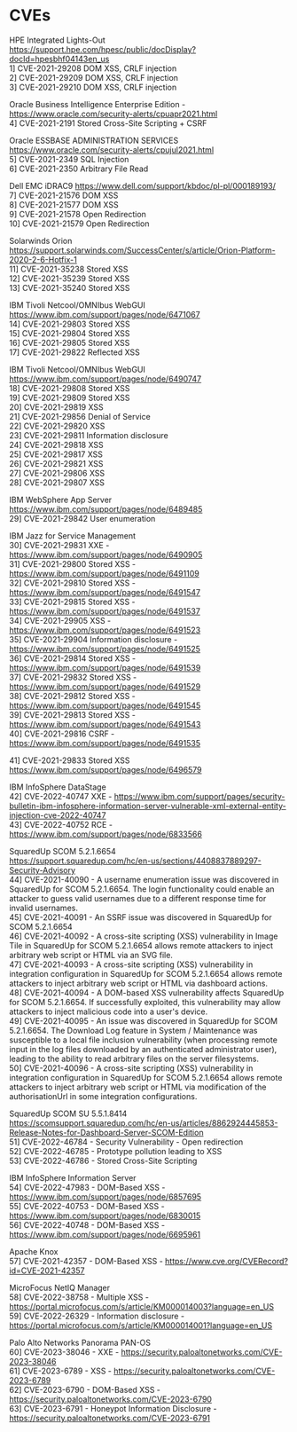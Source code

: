 # CVEs
HPE Integrated Lights-Out  https://support.hpe.com/hpesc/public/docDisplay?docId=hpesbhf04143en_us  
1] CVE-2021-29208 DOM XSS, CRLF injection  
2] CVE-2021-29209 DOM XSS, CRLF injection  
3] CVE-2021-29210 DOM XSS, CRLF injection  
  
Oracle Business Intelligence Enterprise Edition - https://www.oracle.com/security-alerts/cpuapr2021.html  
4] CVE-2021-2191 Stored Cross-Site Scripting + CSRF  
  
Oracle ESSBASE ADMINISTRATION SERVICES https://www.oracle.com/security-alerts/cpujul2021.html  
5] CVE-2021-2349 SQL Injection  
6] CVE-2021-2350 Arbitrary File Read  
  
Dell EMC iDRAC9 https://www.dell.com/support/kbdoc/pl-pl/000189193/  
7] CVE-2021-21576 DOM XSS  
8] CVE-2021-21577 DOM XSS  
9] CVE-2021-21578 Open Redirection  
10] CVE-2021-21579 Open Redirection  
  
Solarwinds Orion https://support.solarwinds.com/SuccessCenter/s/article/Orion-Platform-2020-2-6-Hotfix-1  
11] CVE-2021-35238 Stored XSS  
12] CVE-2021-35239 Stored XSS  
13] CVE-2021-35240 Stored XSS  
  
IBM Tivoli Netcool/OMNIbus WebGUI https://www.ibm.com/support/pages/node/6471067  
14] CVE-2021-29803 Stored XSS  
15] CVE-2021-29804 Stored XSS  
16] CVE-2021-29805 Stored XSS  
17] CVE-2021-29822 Reflected XSS  
  
IBM Tivoli Netcool/OMNIbus WebGUI https://www.ibm.com/support/pages/node/6490747  
18] CVE-2021-29808 Stored XSS  
19] CVE-2021-29809 Stored XSS  
20] CVE-2021-29819 XSS  
21] CVE-2021-29856 Denial of Service  
22] CVE-2021-29820 XSS  
23] CVE-2021-29811 Information disclosure  
24] CVE-2021-29818 XSS  
25] CVE-2021-29817 XSS  
26] CVE-2021-29821 XSS  
27] CVE-2021-29806 XSS  
28] CVE-2021-29807 XSS  
  
IBM WebSphere App Server https://www.ibm.com/support/pages/node/6489485  
29] CVE-2021-29842 User enumeration  
  
IBM Jazz for Service Management  
30] CVE-2021-29831 XXE - https://www.ibm.com/support/pages/node/6490905  
31] CVE-2021-29800 Stored XSS - https://www.ibm.com/support/pages/node/6491109  
32] CVE-2021-29810 Stored XSS - https://www.ibm.com/support/pages/node/6491547  
33] CVE-2021-29815 Stored XSS - https://www.ibm.com/support/pages/node/6491537  
34] CVE-2021-29905 XSS - https://www.ibm.com/support/pages/node/6491523  
35] CVE-2021-29904 Information disclosure - https://www.ibm.com/support/pages/node/6491525  
36] CVE-2021-29814 Stored XSS - https://www.ibm.com/support/pages/node/6491539  
37] CVE-2021-29832 Stored XSS - https://www.ibm.com/support/pages/node/6491529  
38] CVE-2021-29812 Stored XSS - https://www.ibm.com/support/pages/node/6491545  
39] CVE-2021-29813 Stored XSS - https://www.ibm.com/support/pages/node/6491543  
40] CVE-2021-29816 CSRF - https://www.ibm.com/support/pages/node/6491535  
  
41] CVE-2021-29833 Stored XSS https://www.ibm.com/support/pages/node/6496579  
  
IBM InfoSphere DataStage  
42] CVE-2022-40747 XXE - https://www.ibm.com/support/pages/security-bulletin-ibm-infosphere-information-server-vulnerable-xml-external-entity-injection-cve-2022-40747  
43] CVE-2022-40752 RCE - https://www.ibm.com/support/pages/node/6833566  
  
SquaredUp SCOM 5.2.1.6654  
https://support.squaredup.com/hc/en-us/sections/4408837889297-Security-Advisory  
44] CVE-2021-40090 - A username enumeration issue was discovered in SquaredUp for SCOM 5.2.1.6654. The login functionality could enable an attacker to guess valid usernames due to a different response time for invalid usernames.  
45] CVE-2021-40091 - An SSRF issue was discovered in SquaredUp for SCOM 5.2.1.6654  
46] CVE-2021-40092 - A cross-site scripting (XSS) vulnerability in Image Tile in SquaredUp for SCOM 5.2.1.6654 allows remote attackers to inject arbitrary web script or HTML via an SVG file.  
47] CVE-2021-40093 - A cross-site scripting (XSS) vulnerability in integration configuration in SquaredUp for SCOM 5.2.1.6654 allows remote attackers to inject arbitrary web script or HTML via dashboard actions.  
48] CVE-2021-40094 - A DOM-based XSS vulnerability affects SquaredUp for SCOM 5.2.1.6654. If successfully exploited, this vulnerability may allow attackers to inject malicious code into a user's device.  
49] CVE-2021-40095 - An issue was discovered in SquaredUp for SCOM 5.2.1.6654. The Download Log feature in System / Maintenance was susceptible to a local file inclusion vulnerability (when processing remote input in the log files downloaded by an authenticated administrator user), leading to the ability to read arbitrary files on the server filesystems.  
50] CVE-2021-40096 - A cross-site scripting (XSS) vulnerability in integration configuration in SquaredUp for SCOM 5.2.1.6654 allows remote attackers to inject arbitrary web script or HTML via modification of the authorisationUrl in some integration configurations.  
  
SquaredUp SCOM SU 5.5.1.8414  
https://scomsupport.squaredup.com/hc/en-us/articles/8862924445853-Release-Notes-for-Dashboard-Server-SCOM-Edition  
51] CVE-2022-46784 - Security Vulnerability - Open redirection  
52] CVE-2022-46785 - Prototype pollution leading to XSS  
53] CVE-2022-46786 - Stored Cross-Site Scripting  
  
IBM InfoSphere Information Server  
54] CVE-2022-47983 - DOM-Based XSS - https://www.ibm.com/support/pages/node/6857695  
55] CVE-2022-40753 - DOM-Based XSS - https://www.ibm.com/support/pages/node/6830015  
56] CVE-2022-40748 - DOM-Based XSS - https://www.ibm.com/support/pages/node/6695961  
  
Apache Knox  
57] CVE-2021-42357 - DOM-Based XSS - https://www.cve.org/CVERecord?id=CVE-2021-42357  
  
MicroFocus NetIQ Manager  
58] CVE-2022-38758 - Multiple XSS - https://portal.microfocus.com/s/article/KM000014003?language=en_US  
59] CVE-2022-26329 - Information disclosure - https://portal.microfocus.com/s/article/KM000014001?language=en_US  

Palo Alto Networks Panorama PAN-OS  
60] CVE-2023-38046 - XXE - https://security.paloaltonetworks.com/CVE-2023-38046  
61] CVE-2023-6789 - XSS - https://security.paloaltonetworks.com/CVE-2023-6789  
62] CVE-2023-6790 - DOM-Based XSS - https://security.paloaltonetworks.com/CVE-2023-6790  
63] CVE-2023-6791 - Honeypot Information Disclosure - https://security.paloaltonetworks.com/CVE-2023-6791  
